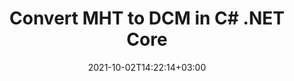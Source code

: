 ---
############################# Static ############################
layout: "autogen-gist"
date: 2021-10-02T14:22:14+03:00
draft: false
path: "total/net/conversion/mht-to-dcm/"
other_out_formats: "PDF Word Excel Image DOC DOCM DOCX DOT DOTM DOTX RTF TXT RTF HTML HTM MHT MHTML XLS XLSX XLSM XLSB XLT XLTX XLTM TSV CSV XLAM FODS DIF SXC PPT PPTX PPTM PPS PPSX PPSM POT POTX POTM ODT OTT OTP ODP ODS PSD PSB SVG SVGZ XPS TEX BMP PNG GIF JPEG JPG TIFF WEBP JP2 ICO DCM WMF EMZ WMZ TGA MD EPUB FODP DICOM"
ad_headline: "Convert MHT to DCM | .NET"
ad_description: "Most Accurate MHT to DCM document Conversion solution for your .NET applications."

############################# Head ############################
head_title: "MHT -to-DCM.NET - Convert MHT to DCM in C# .NET"
head_description: "C# .NET MHT to DCM conversion API. Convert MHT to PDF, Word, Excel, PowerPoint, images and 100+ other file formats in .NET (C#, VB.NET, ASP.NET & .NET Core) applications."

############################# Header ############################
title: "Convert MHT to DCM in C# .NET Core"
description: "C# .NET documents & images conversion API to convert MHT to DCM in C# .NET applications. Work with advance document conversion features to customize the appearance of the converted document. Easily convert all popular web file formats to and from Word documents, Excel worksheets, PowerPoint presentations, PDF, Photoshop, eBook and images. Programmatically convert the complete document or choose some specific pages of the source document file based on the selective page numbers or page ranges and easily convert to a wide range of supported document formats."

############################# SubMenu ############################
submenu:
    enable: false

############################# Content ############################
content:
    enable: true
    block:
    - title_left: "Convert MHT to DCM in C# .NET"
      content_left: |
          Follow these simple steps for MHT to DCM conversion in .NET. View the converted DCM document as it is or render and display it as HTML, PDF or an image without using any external software.

          -   Create **Converter** object to convert MHT document
          -   Set the convert options for DCM format
          -   Call **Convert** method of **Converter** class instance for conversion to DCM
          -   Set options for **PDF** (PdfViewOptions), **JPG** (JpgViewOptions), **PNG** (PngViewOptions) or **HTML** (HtmlViewOptions) viewer
          -   Create **Viewer** object to view converted DCM as HTML, PDF or image
          
      title_right: "Downloads & Installation Instructions"
      content_right: |
          You require `GroupDocs.Conversion` & `GroupDocs.Viewer` namespaces to convert between a wide range of popular document types such as PDF, Microsoft Word, Excel, PowerPoint, Project, Outlook, HTML, diagrams and image file formats. Explore other [.NET APIs for Office documents](https://products.conholdate.com/total/net/) as offered by Conholdate.Total.
          
          Get the respective assembly files from the [downloads](https://downloads.conholdate.com/total/net) or fetch the whole package from [Nuget](https://www.nuget.org/packages/Conholdate.Total/) to add 'Conholdate.Total` directly in your workspace.
          
      gisthash: "c93008180c287d2c0e630c3a87099946"
      gistfile: "html-to-word-docx-conversion.cs"

    - title_left: "Convert HTML to PDF in C# .NET"
      content_left: |
          Accurately convert your web HTML5 document to PDF file within any type of .NET (C#, ASP.NET, VB.NET and .NET Core) applications in three simple lines of code.

          Converting to HTML files is also supported using advanced options such as fixed layout to accurately position HTML elements and managing the zoom level of the converted document in percentage.

          -   Load the source **HTML** file
          -   Set the convert options for **PDF** format
          -   Convert **HTML** to **PDF** format
        
      title_right: "Source Document Information Extraction"
      content_right: |
          The documents information extraction feature not only allows getting the basic information about the source document file but it also supports extracting some valuable file-format specific information such as project start and end dates of a Microsoft Project file, any printing restrictions on a PDF document, list of folders enclosed in an Outlook data file etc. 

          Convert popular document file formats on different operating systems such as Windows, Linux or macOS while using platforms such as Windows Azure, Mono and Xamarin.
          
      gisthash: "4f311c07ae9ee691b8afb7960aa6c806"
      gistfile: "html-to-pdf-conversion.cs"

    - title_left: "Convert JSON File to Excel in C# .NET"
      content_left: |
          Converting a JSON file to Excel in .NET is now easier with Conholdate.Total for .NET APIs. Use JSON file as a data source and precisely convert it to an Excel spreadsheet file format by adding a few lines of C #code without using any external software.

          -   Create **Converter** object to convert JSON file
          -   Instantiate **SpreadsheetConvertOptions** class
          -   Call **Convert** method of **Converter** class instance for conversion to XLSX
          
      title_right: "Load & Convert Remotely Located Documents"
      content_right: |
          Using Conholdate.Total for .NET – developers can load and convert documents from various remote locations and cloud document storage resources such as Amazon S3, Microsoft Azure Blob, FTP, local disk, stream or a simple URL. You just have to specify the method to obtain remotely located document stream and then pass it on to the Converter class as a constructor.
          
          Conholdate.Total for .NET APIs are native to Windows Forms, ASP.NET, WPF, WCF or any type of application based on .NET Framework 2.0 or later.
          
      gisthash: "7864dd1c0c16ca647722d18664d5c84a"
      gistfile: "json-to-excel-spreadsheet-conversion.cs"

############################# About Formats ############################
about_formats:
    enable: false
############################# More Formats ############################
more_formats:
    enable: true
    auto: false
    other_out_formats: PDF Word Excel Image DOC DOCM DOCX DOT DOTM DOTX RTF TXT RTF HTML HTM MHT MHTML XLS XLSX XLSM XLSB XLT XLTX XLTM TSV CSV XLAM FODS DIF SXC PPT PPTX PPTM PPS PPSX PPSM POT POTX POTM ODT OTT OTP ODP ODS PSD PSB SVG SVGZ XPS TEX BMP PNG GIF JPEG JPG TIFF WEBP JP2 ICO DCM WMF EMZ WMZ TGA MD EPUB FODP DICOM
############################# Back to top ###############################
back_to_top:
  enable: true
---